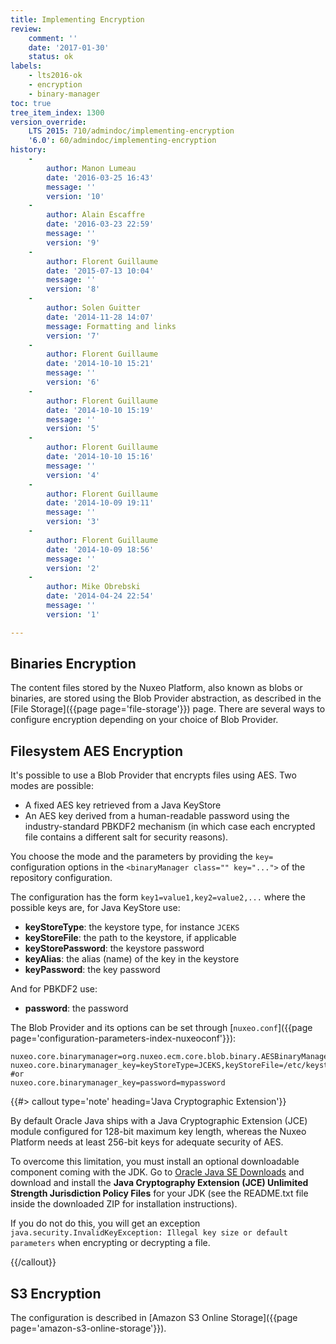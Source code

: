 ```yaml
---
title: Implementing Encryption
review:
    comment: ''
    date: '2017-01-30'
    status: ok
labels:
    - lts2016-ok
    - encryption
    - binary-manager
toc: true
tree_item_index: 1300
version_override:
    LTS 2015: 710/admindoc/implementing-encryption
    '6.0': 60/admindoc/implementing-encryption
history:
    -
        author: Manon Lumeau
        date: '2016-03-25 16:43'
        message: ''
        version: '10'
    -
        author: Alain Escaffre
        date: '2016-03-23 22:59'
        message: ''
        version: '9'
    -
        author: Florent Guillaume
        date: '2015-07-13 10:04'
        message: ''
        version: '8'
    -
        author: Solen Guitter
        date: '2014-11-28 14:07'
        message: Formatting and links
        version: '7'
    -
        author: Florent Guillaume
        date: '2014-10-10 15:21'
        message: ''
        version: '6'
    -
        author: Florent Guillaume
        date: '2014-10-10 15:19'
        message: ''
        version: '5'
    -
        author: Florent Guillaume
        date: '2014-10-10 15:16'
        message: ''
        version: '4'
    -
        author: Florent Guillaume
        date: '2014-10-09 19:11'
        message: ''
        version: '3'
    -
        author: Florent Guillaume
        date: '2014-10-09 18:56'
        message: ''
        version: '2'
    -
        author: Mike Obrebski
        date: '2014-04-24 22:54'
        message: ''
        version: '1'

---
```

## Binaries Encryption

The content files stored by the Nuxeo Platform, also known as blobs or binaries, are stored using the Blob Provider abstraction, as described in the [File Storage]({{page page='file-storage'}}) page. There are several ways to configure encryption depending on your choice of Blob Provider.

## Filesystem AES Encryption

It's possible to use a Blob Provider that encrypts files using AES. Two modes are possible:

*   A fixed AES key retrieved from a Java KeyStore
*   An AES key derived from a human-readable password using the industry-standard PBKDF2 mechanism (in which case each encrypted file contains a different salt for security reasons).

You choose the mode and the parameters by providing the `key=` configuration options in the&nbsp;`<binaryManager class="" key="...">`&nbsp;of the repository configuration.

The configuration has the form&nbsp;`key1=value1,key2=value2,...`&nbsp;where the possible keys are, for Java KeyStore use:

*   **keyStoreType**: the keystore type, for instance `JCEKS`
*   **keyStoreFile**: the path to the keystore, if applicable
*   **keyStorePassword**: the keystore password
*   **keyAlias**: the alias (name) of the key in the keystore
*   **keyPassword**: the key password

And for PBKDF2 use:

*   **password**: the password

The Blob Provider and its options can be set through [`nuxeo.conf`]({{page page='configuration-parameters-index-nuxeoconf'}}):

```
nuxeo.core.binarymanager=org.nuxeo.ecm.core.blob.binary.AESBinaryManager
nuxeo.core.binarymanager_key=keyStoreType=JCEKS,keyStoreFile=/etc/keystore.jceks,keyStorePassword=changeit,keyAlias=mykey,keyPassword=changeittoo
#or
nuxeo.core.binarymanager_key=password=mypassword
```

{{#> callout type='note' heading='Java Cryptographic Extension'}}

By default Oracle Java ships with a Java Cryptographic Extension (JCE) module configured for 128-bit maximum key length, whereas the Nuxeo Platform needs at least 256-bit keys for adequate security of AES.

To overcome this limitation, you must install an optional downloadable component coming with the JDK. Go to [Oracle Java SE Downloads](http://www.oracle.com/technetwork/java/javase/downloads/index.html) and download and install the **Java Cryptography Extension (JCE) Unlimited Strength Jurisdiction Policy Files** for your JDK (see the README.txt file inside the downloaded ZIP for installation instructions).

If you do not do this, you will get an exception `java.security.InvalidKeyException: Illegal key size or default parameters` when encrypting or decrypting a file.

{{/callout}}


## S3 Encryption

The configuration is described in&nbsp;[Amazon S3 Online Storage]({{page page='amazon-s3-online-storage'}}).
